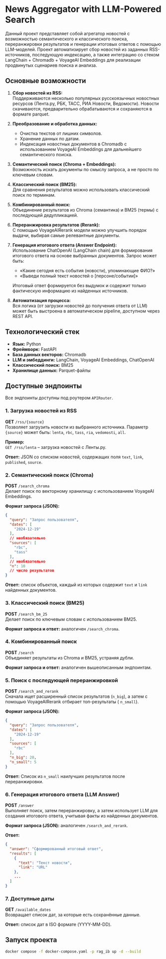 # News Aggregator with LLM-Powered Search

Данный проект представляет собой агрегатор новостей с возможностью семантического и классического поиска, переранжировки
результатов и генерации итоговых ответов с помощью LLM-моделей. Проект автоматизирует сбор новостей из заданных
RSS-источников, последующую индексацию, а также интеграцию со стеком LangChain + Chromadb + VoyageAI Embeddings для
реализации продвинутых сценариев поиска и анализа.

## Основные возможности

1. **Сбор новостей из RSS:**  
   Поддерживаются несколько популярных русскоязычных новостных ресурсов (Лента.ру, РБК, ТАСС, РИА Новости, Ведомости).
   Новости скачиваются, предварительно обрабатываются и сохраняются в формате parquet.

2. **Преобразование и обработка данных:**
    - Очистка текстов от лишних символов.
    - Хранение данных по датам.
    - Индексация новостных документов в Chromadb с использованием VoyageAI Embeddings для дальнейшего семантического
      поиска.

3. **Семантический поиск (Chroma + Embeddings):**  
   Возможность искать документы по смыслу запроса, а не просто по ключевым словам.

4. **Классический поиск (BM25):**  
   Для сравнения результатов можно использовать классический поиск по терминам.

5. **Комбинированный поиск:**  
   Объединение результатов из Chroma (семантика) и BM25 (термы) с последующей дедупликацией.

6. **Переранжировка результатов (Rerank):**  
   С помощью VoyageAIRerank модели можно улучшить порядок выдачи, выбирая самые релевантные документы.

7. **Генерация итогового ответа (Answer Endpoint):**  
   Использование ChatOpenAI (LangChain chain) для формирования итогового ответа на основе выбранных документов. Запрос
   может быть:
    - «Какие сегодня есть события (новости), упоминающие ФИО?»
    - «Выведи полный текст новостей о [персоне/событии]»

   Итоговый ответ формируется без выдумок и содержит только фактическую информацию из найденных источников.

8. **Автоматизация процесса:**  
   Вся логика (от загрузки новостей до получения ответа от LLM) может быть выстроена в автоматическом pipeline,
   доступном через REST API.

## Технологический стек

- **Язык:** Python
- **Фреймворк:** FastAPI
- **База данных векторов:** Chromadb
- **LLM и эмбеддинги:** LangChain, VoyageAI Embeddings, ChatOpenAI
- **Классический поиск:** BM25
- **Хранилище данных:** Parquet-файлы

## Доступные эндпоинты

Все эндпоинты доступны под роутером `APIRouter`.

### 1. Загрузка новостей из RSS

**GET** `/rss/{source}`  
Позволяет загрузить новости из выбранного источника. Параметр `{source}` может быть: `lenta`, `rbc`, `tass`, `ria`,
`vedomosti`, `all`.

**Пример:**  
`GET /rss/lenta` – загрузка новостей с Ленты.ру.

**Ответ:** JSON со списком новостей, содержащих поля `text`, `link`, `published`, `source`.

### 2. Семантический поиск (Chroma)

**POST** `/search_chroma`  
Делает поиск по векторному хранилищу с использованием VoyageAI Embeddings.

**Формат запроса (JSON):**

```json
{
  "query": "Запрос пользователя",
  "dates": [
    "2024-12-19"
  ],
  // необязательно
  "sources": [
    "rbc",
    "tass"
  ],
  // необязательно
  "n": 10
  // число результатов
}
```

**Ответ:** список объектов, каждый из которых содержит `text` и `link` найденных документов.

### 3. Классический поиск (BM25)

**POST** `/search_bm_25`  
Делает поиск по ключевым словам с использованием BM25.

**Формат запроса и ответ:** аналогичен `/search_chroma`.

### 4. Комбинированный поиск

**POST** `/search`  
Объединяет результаты из Chroma и BM25, устраняя дубли.

**Формат запроса и ответ:** аналогичен вышеописанным эндпоинтам.

### 5. Поиск с последующей переранжировкой

**POST** `/search_and_rerank`  
Сначала ищет расширенный список результатов (`n_big`), а затем с помощью VoyageAIRerank отбирает топ-результаты (
`n_small`).

**Формат запроса (JSON):**

```json
{
  "query": "Запрос пользователя",
  "dates": [
    "2024-12-19"
  ],
  "sources": [
    "rbc"
  ],
  "n_big": 20,
  "n_small": 5
}
```

**Ответ:** Список из `n_small` наилучших результатов после переранжировки.

### 6. Генерация итогового ответа (LLM Answer)

**POST** `/answer`  
Выполняет поиск, затем переранжировку, а затем использует LLM для создания итогового ответа, учитывая факты из найденных
документов.

**Формат запроса (JSON):** аналогичен `/search_and_rerank`.

**Ответ:**

```json
{
  "answer": "Сформированный итоговый ответ",
  "results": [
    {
      "text": "Текст новости",
      "link": "URL"
    },
    ...
  ]
}
```

### 7. Доступные даты

**GET** `/available_dates`  
Возвращает список дат, за которые есть сохранённые данные.

**Ответ:** список дат в ISO формате (YYYY-MM-DD).

## Запуск проекта

```bash
docker compose -f docker-compose.yaml -p rag_ib up -d --build
```